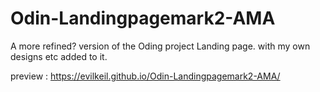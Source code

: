 # Odin-Landingpagemark2-AMA
A more refined? version of the Oding project Landing page. with my own designs etc added to it.


preview : https://evilkeil.github.io/Odin-Landingpagemark2-AMA/